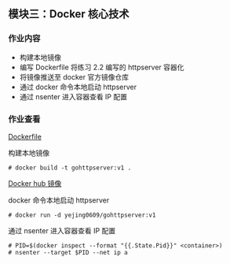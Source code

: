 ## 模块三：Docker 核心技术
### 作业内容
- 构建本地镜像
- 编写 Dockerfile 将练习 2.2 编写的 httpserver 容器化
- 将镜像推送至 docker 官方镜像仓库
- 通过 docker 命令本地启动 httpserver
- 通过 nsenter 进入容器查看 IP 配置

### 作业查看
[Dockerfile](Dockerfile)

构建本地镜像
```
# docker build -t gohttpserver:v1 .
```

[Docker hub 镜像](https://hub.docker.com/repository/docker/yejing0609/gohttpserver)

docker 命令本地启动 httpserver
```
# docker run -d yejing0609/gohttpserver:v1
```

通过 nsenter 进入容器查看 IP 配置
```
# PID=$(docker inspect --format "{{.State.Pid}}" <container>)
# nsenter --target $PID --net ip a
```
